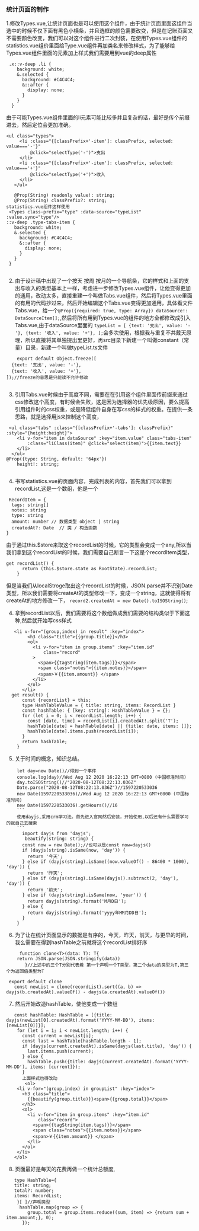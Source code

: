 ### 统计页面的制作
1.修改Types.vue,让统计页面也是可以使用这个组件，由于统计页面里面这组件当选中的时候不仅下面有黑色小横条，并且选框的颜色需要改变，但是在记账页面又不需要颜色改变，我们可以对这个组件进行二次封装，在使用Types.vue组件的statistics.vue组价里面给Type.vue组件再加类名来修改样式，为了能够给Types.vue组件里面的元素加上样式我们需要用到vue的deep属性

```
 .x::v-deep .li {
    background: white;
    &.selected {
      background: #C4C4C4;
      &::after {
        display: none;
      }
    }
  }
```
由于可能Types.vue组件里面的li元素可能比较多并且复杂的话，最好是传个前缀进去，然后定位会更加准确。
 ```
<ul class="types">
      <li :class="{[classPrefix+'-item']: classPrefix, selected: value==='-'}"
          @click="selectType('-')">支出
      </li>
      <li :class="{[classPrefix+'-item']: classPrefix, selected: value==='+'}"
          @click="selectType('+')">收入
      </li>
    </ul>
      
    @Prop(String) readonly value!: string;
    @Prop(String) classPrefix?: string;
statistics.vue组件这样使用
  <Types class-prefix="type" :data-source="typeList" :value.sync="type"/>
::v-deep .type-tabs-item {
    background: white;
    &.selected {
      background: #C4C4C4;
      &::after {
        display: none;
      }
    }
  }
   
```
2. 由于设计稿中出现了一个按天 按周 按月的一个导航条，它的样式和上面的支出与收入的类型基本上一样，考虑进一步修改Types.vue组件，让他变得更加的通用，改动太多，直接重建一个叫做Tabs.vue组件，然后将Types.vue里面的有用的代码抄过来，然后开始编辑这个Tabs.vue变得更加通用，具体看文件Tabs.vue，给一个`@Prop({required: true, type: Array})
    dataSource!: DataSourceItem[];`,然后将所有用到Types.vue的组件的地方全都修改成引入Tabs.vue,由于dataSource里面的 `typeList = [
      {text: '支出', value: '-'},
      {text: '收入', value: '+'},
    ];`会多次使用，根据我与重复不共戴天原理，所以直接将其单独提出里更好，再src目录下新建一个叫做constant（常量）目录，新建一个叫做typeList.ts文件
    
```
    export default Object.freeze([
  {text: '支出', value: '-'},
  {text: '收入', value: '+'},
]);//freeze的意思是只能读不允许修改
   
 ```
3. 引用Tabs.vue时候由于高度不同，需要在在引用这个组件里面传前缀来通过css修改这个高度，有时候会失败，这是因为选择器的优先级原因，要么提高引用组件时的css权重，或是降低组件自身在写css的样式的权重。在提供一条思路，就是选择用js来控制这个高度，

```
 <ul class="tabs" :class="{[classPrefix+'-tabs']: classPrefix}" :style="{height:height}">
    <li v-for="item in dataSource" :key="item.value" class="tabs-item"
        :class="liClass(item)" @click="select(item)">{{item.text}}
    </li>
  </ul>
@Prop({type: String, default: '64px'})
    height!: string;
    
 ```
 4. 书写statistics.vue的页面内容，完成列表的内容，首先我们可以拿到recordList,这是一个数组，他是一个
```
 RecordItem = {
  tags: string[]
  notes: string
  type: string
  amount: number // 数据类型 object | string
  createdAt?: Date  // 类 / 构造函数
}
```
由于通过this.$store来取这个recordList的时候，它的类型会变成一个any,所以当我们拿到这个recordList的时候，我们需要自己断言一下这是个recordItem类型，
```
get recordList() {
      return (this.$store.state as RootState).recordList;
    }
  ```
但是当我们从localStroge取出这个recordList的时候，JSON.parse并不识别Date类型，所以我们需要将createAt的类型修改一下，变成一个string，这就使得将有createAt的地方修改一下， `record2.createdAt = new Date().toISOString()`;

  4. 拿到recordList以后，我们需要将这个数组做成我们需要的结构类似于下面这种,然后就开始写css样式
```
   <li v-for="(group,index) in result" :key="index">
        <h3 class="title">{{group.title}}</h3>
        <ol>
          <li v-for="item in group.items" :key="item.id"
              class="record"
          >
            <span>{{tagString(item.tags)}}</span>
            <span class="notes">{{item.notes}}</span>
            <span>￥{{item.amount}} </span>
          </li>
        </ol>
      </li>
  get result() {
      const {recordList} = this;
      type HashTableValue = { title: string, items: RecordList }
      const hashTable: { [key: string]: HashTableValue } = {};
      for (let i = 0; i < recordList.length; i++) {
        const [date, time] = recordList[i].createdAt!.split('T');
        hashTable[date] = hashTable[date] || {title: date, items: []};
        hashTable[date].items.push(recordList[i]);
      }
      return hashTable;
    }
```
5. 关于时间的概念，知识总结。
```
    let day=new Date()//得到一个事件
    console.log(day)//Wed Aug 12 2020 16:22:13 GMT+0800 (中国标准时间)
    day.toISOString()//"2020-08-12T08:22:13.036Z"
    Date.parse("2020-08-12T08:22:13.036Z")//1597220533036
    new Date(1597220533036)//Wed Aug 12 2020 16:22:13 GMT+0800 (中国标准时间)
    new Date(1597220533036).getHours()//16
    ```
    使用dayjs,采用crm学习法。首先进入官网然后安装，开始使用,以后还有什么需要学习的就自己去搜索
    ```
      import dayjs from 'dayjs';
       beautify(string: string) {
      const now = new Date();//也可以是const now=dayjs()
      if (dayjs(string).isSame(now, 'day')) {
        return '今天';
      } else if (dayjs(string).isSame((now.valueOf() - 86400 * 1000), 'day')) {
        return '昨天';
      } else if (dayjs(string).isSame(dayjs().subtract(2, 'day'), 'day')) {
        return '前天';
      } else if (dayjs(string).isSame(now, 'year')) {
        return dayjs(string).format('M月D日');
      } else {
        return dayjs(string).format('yyyy年MM月DD日');
      }
    }
```
 6. 为了让在统计页面显示的数据是有序的，今天，昨天，前天，与更早的时间，我么需要在得到hashTable之前就将这个recordList排好序
```
     function clone<T>(data: T): T{
    return JSON.parse(JSON.stringify(data))
       }//上述中的三个T分别代表着 第一个声明一个T类型，第二个data的类型为T,第三个为返回值类型为T
  
 export default clone
   const newList = clone(recordList).sort((a, b) =>  dayjs(b.createdAt).valueOf() - dayjs(a.createdAt).valueOf())
```
7. 然后开始改造hashTable，使他变成一个数组
  ```
     const hashTable: HashTable = [{title: dayjs(newList[0].createdAt).format('YYYY-MM-DD'), items: [newList[0]]}];
      for (let i = 1; i < newList.length; i++) {
        const current = newList[i];
        const last = hashTable[hashTable.length - 1];
        if (dayjs(current.createdAt).isSame(dayjs(last.title), 'day')) {
          last.items.push(current);
        } else {
          hashTable.push({title: dayjs(current.createdAt).format('YYYY-MM-DD'), items: [current]});
        }
        上面样式也得改动
         <ol>
      <li v-for="(group,index) in groupList" :key="index">
        <h3 class="title">
          {{beautify(group.title)}}<span>{{group.total}}</span>
        </h3>
        <ol>
          <li v-for="item in group.items" :key="item.id"
              class="record">
            <span>{{tagString(item.tags)}}</span>
            <span class="notes">{{item.notes}}</span>
            <span>￥{{item.amount}} </span>
          </li>
        </ol>
      </li>
     </ol>                                                                                              
   ```
   8. 页面最好是每天的花费再做一个统计总额度,
```
   type HashTable={
   title: string;
   total?: number;
   items: RecordList;
    }[ ]//声明类型
     hashTable.map(group => {
        group.total = group.items.reduce((sum, item) => {return sum + item.amount;}, 0);
      });
```
  
    
